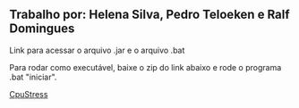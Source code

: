 <h2>Trabalho por: Helena Silva, Pedro Teloeken e Ralf Domingues</h2>

Link para acessar o arquivo .jar e o arquivo .bat

Para rodar como executável, baixe o zip do link abaixo e rode o programa .bat "iniciar". 

[CpuStress](https://furb-my.sharepoint.com/:u:/g/personal/helenas_furb_br/EdQB6Z_RabFFls7QHXnMfZEBY1Q-1NMWl18BrqXnbVx1rA?e=feBrlL)
